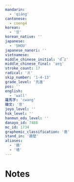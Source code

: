 ```yaml
---
mandarin:
  - 'qiáng'
cantonese:
  - coeng4
korean:
  - '장'
korean_native: ''
japanese:
  - 'SHOU'
japanese_nanori: ''
vietnamese:
middle_chinese_initial: 'd͡z'
middle_chinese_final: 'ɨɐŋ'
stroke_count: 17
radical: '爿'
skip_number: '1-4-13'
grade_level: '先進'
pos: ''
english:
  - 'wall'
羅馬字: 'cwang'
韓文: '촹'
joyo_level: ''
hsk_level: ''
hanmun_edu_level: ''
danayo_id: 7488
mc_id: 1734
graphemic_classification: '嗇'
stand_in: '牆壁'
aliases:
  - '牆'
  - '墙'
---
```


# Notes
